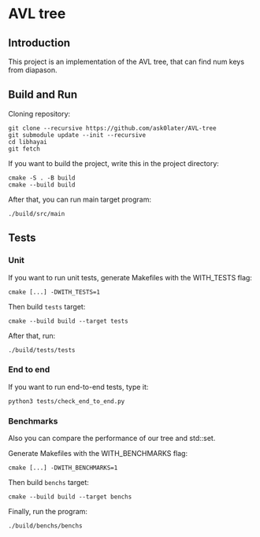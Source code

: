 # AVL tree

## Introduction

This project is an implementation of the AVL tree, that can find num keys from diapason.

## Build and Run

Cloning repository:
```
git clone --recursive https://github.com/ask0later/AVL-tree
git submodule update --init --recursive
cd libhayai
git fetch
```

If you want to build the project, write this in the project directory:
```
cmake -S . -B build
cmake --build build
```

After that, you can run main target program:

```
./build/src/main
```

## Tests
### Unit

If you want to run unit tests, generate Makefiles with the WITH_TESTS flag:
```
cmake [...] -DWITH_TESTS=1
```

Then build `tests` target:
```
cmake --build build --target tests
```

After that, run:
```
./build/tests/tests
```

### End to end

If you want to run end-to-end tests, type it:
```
python3 tests/check_end_to_end.py
```

### Benchmarks

Also you can compare the performance of our tree and std::set.

Generate Makefiles with the WITH_BENCHMARKS flag:
```
cmake [...] -DWITH_BENCHMARKS=1
```

Then build `benchs` target:
```
cmake --build build --target benchs
```

Finally, run the program:
```
./build/benchs/benchs
```
